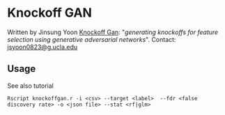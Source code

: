 # Knockoff GAN

Written by Jinsung Yoon
[Knockoff Gan](https://openreview.net/forum?id=ByeZ5jC5YQ): "*generating knockoffs for feature selection using generative adversarial networks*". 
Contact: jsyoon0823@g.ucla.edu

## Usage

See also tutorial

```
Rscript knockoffgan.r -i <csv> --target <label>  --fdr <false discovery rate> -o <json file> --stat <rf|glm>
```





